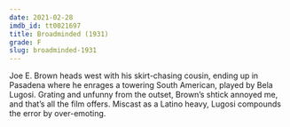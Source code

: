 ```yaml
---
date: 2021-02-28
imdb_id: tt0021697
title: Broadminded (1931)
grade: F
slug: broadminded-1931
---
```


Joe E. Brown heads west with his skirt-chasing cousin, ending up in Pasadena where he enrages a towering South American, played by Bela Lugosi. Grating and unfunny from the outset, Brown’s shtick annoyed me, and that’s all the film offers. Miscast as a Latino heavy, Lugosi compounds the error by over-emoting.